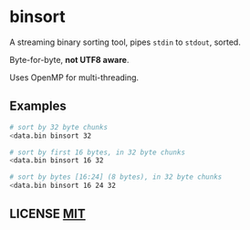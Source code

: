 # binsort
A streaming binary sorting tool, pipes `stdin` to `stdout`, sorted.

Byte-for-byte, **not UTF8 aware**.

Uses OpenMP for multi-threading.

## Examples

``` bash
# sort by 32 byte chunks
<data.bin binsort 32

# sort by first 16 bytes, in 32 byte chunks
<data.bin binsort 16 32

# sort by bytes [16:24] (8 bytes), in 32 byte chunks
<data.bin binsort 16 24 32
```

## LICENSE [MIT](LICENSE)
